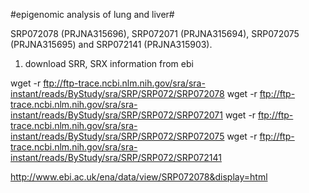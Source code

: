 #epigenomic analysis of lung and liver#


SRP072078 (PRJNA315696), SRP072071 (PRJNA315694), SRP072075 (PRJNA315695) and SRP072141 (PRJNA315903). 

1. download SRR, SRX information from ebi


wget -r ftp://ftp-trace.ncbi.nlm.nih.gov/sra/sra-instant/reads/ByStudy/sra/SRP/SRP072/SRP072078
wget -r ftp://ftp-trace.ncbi.nlm.nih.gov/sra/sra-instant/reads/ByStudy/sra/SRP/SRP072/SRP072071
wget -r ftp://ftp-trace.ncbi.nlm.nih.gov/sra/sra-instant/reads/ByStudy/sra/SRP/SRP072/SRP072075
wget -r ftp://ftp-trace.ncbi.nlm.nih.gov/sra/sra-instant/reads/ByStudy/sra/SRP/SRP072/SRP072141



http://www.ebi.ac.uk/ena/data/view/SRP072078&display=html
